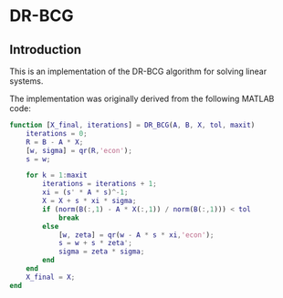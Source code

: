 # DR-BCG

## Introduction

This is an implementation of the DR-BCG algorithm for solving linear systems.

The implementation was originally derived from the following MATLAB code:

```matlab
function [X_final, iterations] = DR_BCG(A, B, X, tol, maxit)
    iterations = 0;
    R = B - A * X;
    [w, sigma] = qr(R,'econ');
    s = w;

    for k = 1:maxit
        iterations = iterations + 1;
        xi = (s' * A * s)^-1;
        X = X + s * xi * sigma;
        if (norm(B(:,1) - A * X(:,1)) / norm(B(:,1))) < tol
            break
        else
            [w, zeta] = qr(w - A * s * xi,'econ');
            s = w + s * zeta';
            sigma = zeta * sigma;
        end
    end
    X_final = X;
end
```

